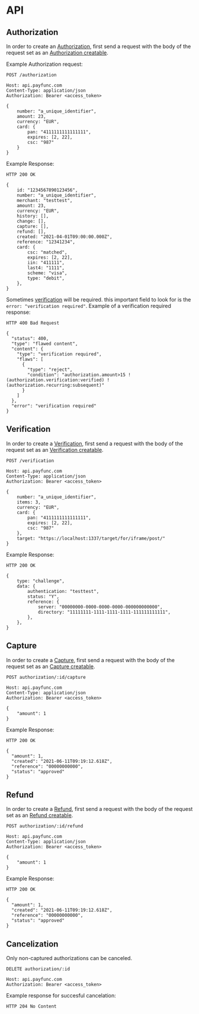 # API

## Authorization
In order to create an [Authorization](./reference.html#authorization), first send a request with the body of the request set as an [Authorization creatable](./reference.html#authorization).

Example Authorization request:
``` {1}
POST /authorization

Host: api.payfunc.com
Content-Type: application/json
Authorization: Bearer <access_token>

{
	number: "a_unique_identifier",
	amount: 23,
	currency: "EUR",
	card: {
		pan: "4111111111111111",
		expires: [2, 22],
		csc: "987"
	}
}
```

Example Response:

``` {1}
HTTP 200 OK

{
	id: "1234567890123456",
	number: "a_unique_identifier",
	merchant: "testtest",
	amount: 23,
	currency: "EUR",
	history: [],
	change: [],
	capture: [],
	refund: [],
	created: "2021-04-01T09:00:00.000Z",
	reference: "12341234",
	card: {
		csc: "matched",
		expires: [2, 22],
		iin: "411111",
		last4: "1111",
		scheme: "visa",
		type: "debit",
	},
}
```
Sometimes [verification](./reference.html#verification) will be required. this important field to look for is the `error: "verification required"`. 
Example of a verification required response:
```{1,15}
HTTP 400 Bad Request

{
  "status": 400,
  "type": "flawed content",
  "content": {
    "type": "verification required",
    "flaws": [
      {
        "type": "reject",
        "condition": "authorization.amount>15 !(authorization.verification:verified) !(authorization.recurring:subsequent)"
      }
    ]
  },
  "error": "verification required"
}
```

## Verification
In order to create a [Verification](./reference.html#verification), first send a request with the body of the request set as an [Verification creatable](./reference.html#verification).

``` {1}
POST /verification

Host: api.payfunc.com
Content-Type: application/json
Authorization: Bearer <access_token>

{
	number: "a_unique_identifier",
	items: 3,
	currency: "EUR",
	card: {
		pan: "4111111111111111",
		expires: [2, 22],
		csc: "987"
	},
	target: "https://localhost:1337/target/for/iframe/post/"
}
```

Example Response:

``` {1}
HTTP 200 OK

{
	type: "challenge",
	data: {
		authentication: "testtest",
		status: "Y",
		reference: {
			server: "00000000-0000-0000-0000-000000000000",
			directory: "11111111-1111-1111-1111-111111111111",
		},
	},
}
```

## Capture

In order to create a [Capture](./reference.html#capture), first send a request with the body of the request set as an [Capture creatable](./reference.html#capture).

``` {1}
POST authorization/:id/capture

Host: api.payfunc.com
Content-Type: application/json
Authorization: Bearer <access_token>

{
    "amount": 1
}
```

Example Response:
``` {1}
HTTP 200 OK

{
  "amount": 1,
  "created": "2021-06-11T09:19:12.618Z",
  "reference": "00000000000",
  "status": "approved"
}
```

## Refund
In order to create a [Refund](./reference.html#refund), first send a request with the body of the request set as an [Refund creatable](./reference.html#refund).

``` {1}
POST authorization/:id/refund

Host: api.payfunc.com
Content-Type: application/json
Authorization: Bearer <access_token>

{
    "amount": 1
}
```

Example Response:
``` {1}
HTTP 200 OK

{
  "amount": 1,
  "created": "2021-06-11T09:19:12.618Z",
  "reference": "00000000000",
  "status": "approved"
}
```
## Cancelization


Only non-captured authorizations can be canceled.

``` {1}
DELETE authorization/:id

Host: api.payfunc.com
Authorization: Bearer <access_token>
```

Example response for succesful cancelation:
```
HTTP 204 No Content

```